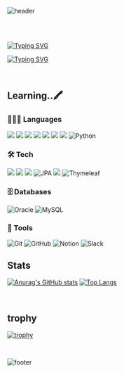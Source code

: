 
![header](https://capsule-render.vercel.app/api?type=Rounded&color=timeGradient&height=215&section=header&text=ChoiMari's-nl-GitHub%20Space🤍&fontSize=68&animation=twinkling&rotate=0&stroke=ffffff&strokeWidth=2)

<br><br>

[![Typing SVG](https://readme-typing-svg.demolab.com?font=Comic+Relief&size=30&duration=3000&pause=800&color=F79831FF&width=435&lines=🐰+Hi+there!;I'm+Choi+Mari🥕)](https://git.io/typing-svg)

[![Typing SVG](https://readme-typing-svg.demolab.com?font=Comic+Relief&pause=1000&color=F79560&width=435&lines=Welcome+to+my+little+corner+of+the+web)](https://git.io/typing-svg)

<br>

## Learning..🖍️
### 👩🏻‍💻 Languages
<img src="https://img.shields.io/badge/java-%23007396.svg?&style=flat-square&logo=java&logoColor=white" /> <img src="https://img.shields.io/badge/html5-%23E34F26.svg?&style=flat-square&logo=html5&logoColor=white" /> <img src="https://img.shields.io/badge/css3-%231572B6.svg?&style=flat-square&logo=css3&logoColor=white" /> <img src="https://img.shields.io/badge/javascript-%23F7DF1E.svg?&style=flat-square&logo=javascript&logoColor=black" /> <img src="https://img.shields.io/badge/c-%23A8B9CC.svg?&style=flat-square&logo=c&logoColor=black" /> <img src="https://img.shields.io/badge/c%2B%2B-%2300599C.svg?&style=flat-square&logo=c%2B%2B&logoColor=white" /> <img src="https://img.shields.io/badge/c%23-%23239120.svg?style=flat-square&logo=c-sharp&logoColor=white"/> ![Python](https://img.shields.io/badge/Python-3776AB?style=flat-square&logo=Python&logoColor=white)

### 🛠️ Tech
<img src="https://img.shields.io/badge/Spring-6DB33F?style=flat-square&logo=Spring&logoColor=white"/> <img src="https://img.shields.io/badge/Spring Boot-6DB33F?style=flat-square&logo=springboot&logoColor=white"/>
<img src="https://img.shields.io/badge/MyBatis-000000?style=flat-square&logo=myBatis&logoColor=white"/> ![JPA](https://img.shields.io/badge/JPA-2C3E50?style=flat-square&logo=jpa&logoColor=#2C3E50) <img src="https://img.shields.io/badge/Hibernate-59666C?style=flat-square&logo=Hibernate&logoColor=white"/> ![Thymeleaf](https://img.shields.io/badge/Thymeleaf-005F0F?style=flat-square&logo=thymeleaf&logoColor=white)

### 🗄️ Databases
![Oracle](https://img.shields.io/badge/Oracle-F80000?style=flat-square&logo=oracle&logoColor=white) ![MySQL](https://img.shields.io/badge/MySQL-4479A1?style=flat-square&logo=mysql&logoColor=white)  

### 🧰 Tools   
![Git](https://img.shields.io/badge/Git-F05032?style=flat-square&logo=git&logoColor=white) ![GitHub](https://img.shields.io/badge/GitHub-181717?style=flat-square&logo=github&logoColor=white) ![Notion](https://img.shields.io/badge/Notion-000000?style=flat-square&logo=notion&logoColor=white)  ![Slack](https://img.shields.io/badge/Slack-%234A154B.svg?style=flat-square&logo=slack&logoColor=white)
<br>

## Stats
[![Anurag's GitHub stats](https://github-readme-stats.vercel.app/api?username=ChoiMari&show_icons=true&theme=solarized-light&locale=kr&border_radius=10&line_height=28)](https://github.com/anuraghazra/github-readme-stats) 
[![Top Langs](https://github-readme-stats.vercel.app/api/top-langs/?username=ChoiMari&langs_count=10&layout=compact&theme=solarized-light&locale=kr&border_radius=10)](https://github.com/anuraghazra/github-readme-stats)

<br>

## trophy
[![trophy](https://github-profile-trophy.vercel.app/?username=ChoiMari&theme=flat)](https://github.com/ryo-ma/github-profile-trophy)

<br>

![footer](https://capsule-render.vercel.app/api?type=blur&color=timeAuto&height=280&section=footer&text=Thanks%20for%20visiting%20my%20GitHub!&fontSize=50)
